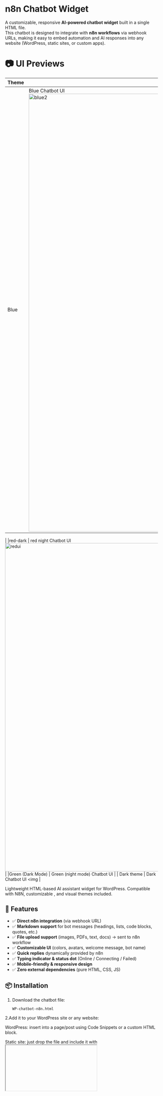 # n8n Chatbot Widget  

A customizable, responsive **AI-powered chatbot widget** built in a single HTML file.  
This chatbot is designed to integrate with **n8n workflows** via webhook URLs, making it easy to embed automation and AI responses into any website (WordPress, static sites, or custom apps).  

# 📷 UI Previews

| Theme  | Preview |
|--------|---------|
|  Blue  | Blue Chatbot UI <img width="2560" height="1440" alt="blue2" src="https://github.com/user-attachments/assets/4073edf1-80ca-474a-b566-269148cb2326" />
|
|red-dark  | red night Chatbot UI <img width="1920" height="1080" alt="redui" src="https://github.com/user-attachments/assets/8edf3d3d-9ea9-44f2-a716-03b67313795e" />
|
|Green (Dark Mode)   | Green (night mode) Chatbot UI <img >|
|  Dark theme  | Dark Chatbot UI <img |

Lightweight HTML-based AI assistant widget for WordPress. Compatible with N8N, customizable , and visual themes included.

## 🚀 Features  

- ✅ **Direct n8n integration** (via webhook URL)  
- ✅ **Markdown support** for bot messages (headings, lists, code blocks, quotes, etc.)  
- ✅ **File upload support** (images, PDFs, text, docs) → sent to n8n workflow  
- ✅ **Customizable UI** (colors, avatars, welcome message, bot name)  
- ✅ **Quick replies** dynamically provided by n8n  
- ✅ **Typing indicator & status dot** (Online / Connecting / Failed)  
- ✅ **Mobile-friendly & responsive design**  
- ✅ **Zero external dependencies** (pure HTML, CSS, JS)  

## 📦 Installation  

1. Download the chatbot file:  
   ```bash
   WP-chatbot-n8n.html
2.Add it to your WordPress site or any website:

WordPress: insert into a page/post using Code Snippets or a custom HTML block.

Static site: just drop the file and include it with <iframe> or inline.
Update the n8n webhook URL inside the file:
  ```
const chatbotConfig = {
  webhookUrl: "YOUR_N8N_WEBHOOK_URL_HERE", 
  ...
};
  ```
Example:
  ```
webhookUrl: "https://yourname.app.n8n.cloud/webhook/513107b3-xxxx"
  ```
